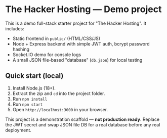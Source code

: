 
# The Hacker Hosting — Demo project

This is a demo full-stack starter project for "The Hacker Hosting".
It includes:
- Static frontend in `public/` (HTML/CSS/JS)
- Node + Express backend with simple JWT auth, bcrypt password hashing
- Socket.IO demo for console logs
- A small JSON file-based "database" (`db.json`) for local testing

## Quick start (local)
1. Install Node.js (18+).
2. Extract the zip and `cd` into the project folder.
3. Run `npm install`
4. Run `npm start`
5. Open `http://localhost:3000` in your browser.

This project is a demonstration scaffold — **not production ready**. Replace the JWT secret and swap JSON file DB for a real database before any real deployment.
